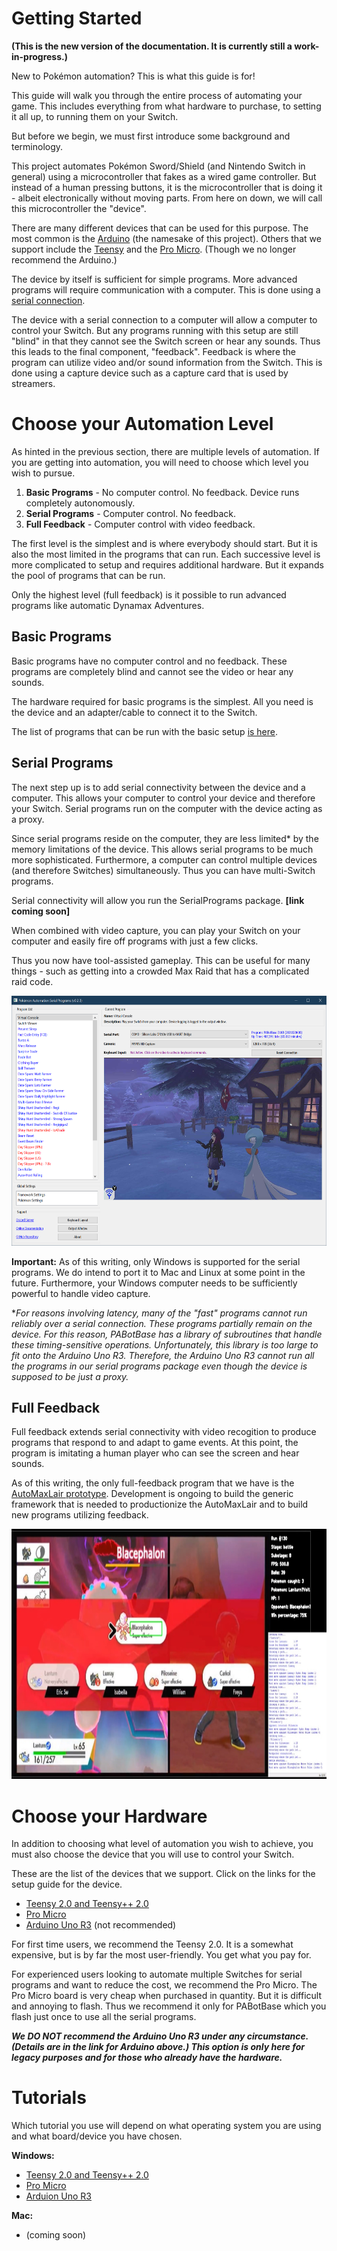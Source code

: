# Getting Started

**(This is the new version of the documentation. It is currently still a work-in-progress.)**

New to Pokémon automation? This is what this guide is for!

This guide will walk you through the entire process of automating your game.
This includes everything from what hardware to purchase, to setting it all up, to running them on your Switch.

But before we begin, we must first introduce some background and terminology.

This project automates Pokémon Sword/Shield (and Nintendo Switch in general) using a microcontroller that fakes as a wired game controller.
But instead of a human pressing buttons, it is the microcontroller that is doing it - albeit electronically without moving parts.
From here on down, we will call this microcontroller the "device".

There are many different devices that can be used for this purpose.
The most common is the [Arduino](https://store.arduino.cc/usa/arduino-uno-rev3) (the namesake of this project). Others that we support include the [Teensy](https://www.pjrc.com/teensy/) and the [Pro Micro](https://deskthority.net/wiki/Arduino_Pro_Micro).
(Though we no longer recommend the Arduino.)

The device by itself is sufficient for simple programs. More advanced programs will require communication with a computer.
This is done using a [serial connection](https://en.wikipedia.org/wiki/Serial_port).

The device with a serial connection to a computer will allow a computer to control your Switch.
But any programs running with this setup are still "blind" in that they cannot see the Switch screen or hear any sounds.
Thus this leads to the final component, "feedback". Feedback is where the program can utilize video and/or sound information from the Switch.
This is done using a capture device such as a capture card that is used by streamers.


# Choose your Automation Level

As hinted in the previous section, there are multiple levels of automation. If you are getting into automation, you will need to choose which level you wish to pursue.

1. **Basic Programs** - No computer control. No feedback. Device runs completely autonomously.
2. **Serial Programs** - Computer control. No feedback.
3. **Full Feedback** - Computer control with video feedback.

The first level is the simplest and is where everybody should start. But it is also the most limited in the programs that can run.
Each successive level is more complicated to setup and requires additional hardware. But it expands the pool of programs that can be run.

Only the highest level (full feedback) is it possible to run advanced programs like automatic Dynamax Adventures.

## Basic Programs

Basic programs have no computer control and no feedback. These programs are completely blind and cannot see the video or hear any sounds.

The hardware required for basic programs is the simplest. All you need is the device and an adapter/cable to connect it to the Switch.

The list of programs that can be run with the basic setup [is here](../ProgramList.md).

## Serial Programs

The next step up is to add serial connectivity between the device and a computer. This allows your computer to control your device and therefore your Switch.
Serial programs run on the computer with the device acting as a proxy.

Since serial programs reside on the computer, they are less limited* by the memory limitations of the device. This allows serial programs to be much more sophisticated. Furthermore, a computer can control multiple devices (and therefore Switches) simultaneously. Thus you can have multi-Switch programs.

Serial connectivity will allow you run the SerialPrograms package. **[link coming soon]**

When combined with video capture, you can play your Switch on your computer and easily fire off programs with just a few clicks.

Thus you now have tool-assisted gameplay. This can be useful for many things - such as getting into a crowded Max Raid that has a complicated raid code.

<img src="images/serial-programs-0.png" height="400">

**Important:** As of this writing, only Windows is supported for the serial programs. We do intend to port it to Mac and Linux at some point in the future. Furthermore, your Windows computer needs to be sufficiently powerful to handle video capture.

**For reasons involving latency, many of the "fast" programs cannot run reliably over a serial connection. These programs partially remain on the device. For this reason, PABotBase has a library of subroutines that handle these timing-sensitive operations. Unfortunately, this library is too large to fit onto the Arduino Uno R3. Therefore, the Arduino Uno R3 cannot run all the programs in our serial programs package even though the device is supposed to be just a proxy.*

## Full Feedback

Full feedback extends serial connectivity with video recogition to produce programs that respond to and adapt to game events. At this point, the program is imitating a human player who can see the screen and hear sounds.

As of this writing, the only full-feedback program that we have is the [AutoMaxLair prototype](https://github.com/ercdndrs/AutoMaxLair). Development is ongoing to build the generic framework that is needed to productionize the AutoMaxLair and to build new programs utilizing feedback.

<img src="images/automaxlair-prototype.jpg" height="400">

# Choose your Hardware

In addition to choosing what level of automation you wish to achieve, you must also choose the device that you will use to control your Switch.

These are the list of the devices that we support. Click on the links for the setup guide for the device.

- [Teensy 2.0 and Teensy++ 2.0](Hardware-Teensy2.md)
- [Pro Micro](Hardware-ProMicro.md)
- [Arduino Uno R3](Hardware-ArduinoUnoR3.md) (not recommended)

For first time users, we recommend the Teensy 2.0. It is a somewhat expensive, but is by far the most user-friendly. You get what you pay for.

For experienced users looking to automate multiple Switches for serial programs and want to reduce the cost, we recommend the Pro Micro.
The Pro Micro board is very cheap when purchased in quantity. But it is difficult and annoying to flash. Thus we recommend it only for PABotBase which you flash just once to use all the serial programs.

***We DO NOT recommend the Arduino Uno R3 under any circumstance. (Details are in the link for Arduino above.)
This option is only here for legacy purposes and for those who already have the hardware.***


# Tutorials

Which tutorial you use will depend on what operating system you are using and what board/device you have chosen.

**Windows:**
- [Teensy 2.0 and Teensy++ 2.0](Tutorial-Windows-Teensy2.md)
- [Pro Micro](Tutorial-Windows-ProMicro.md)
- [Arduion Uno R3](Tutorial-Windows-ArduinoUnoR3.md)

**Mac:**
- (coming soon)

